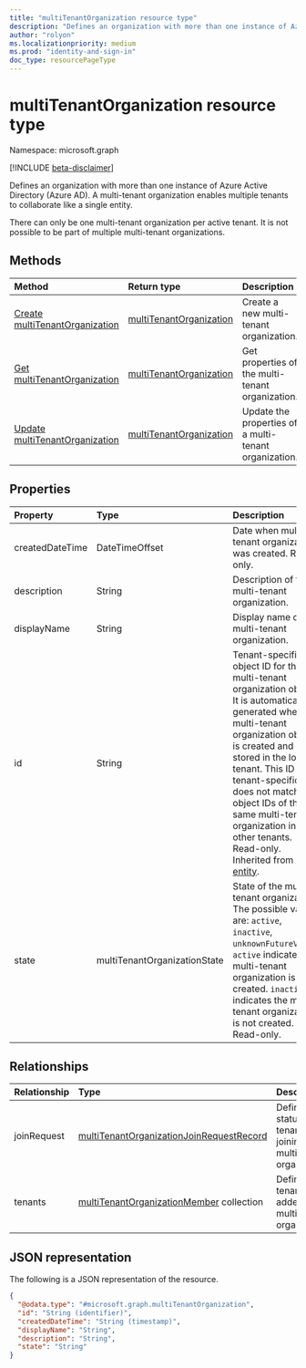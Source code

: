 ```yaml
---
title: "multiTenantOrganization resource type"
description: "Defines an organization with more than one instance of Azure Active Directory (Azure AD)."
author: "rolyon"
ms.localizationpriority: medium
ms.prod: "identity-and-sign-in"
doc_type: resourcePageType
---
```


# multiTenantOrganization resource type

Namespace: microsoft.graph

[!INCLUDE [beta-disclaimer](../../includes/beta-disclaimer.md)]

Defines an organization with more than one instance of Azure Active Directory (Azure AD). A multi-tenant organization enables multiple tenants to collaborate like a single entity.

There can only be one multi-tenant organization per active tenant. It is not possible to be part of multiple multi-tenant organizations.

## Methods
|Method|Return type|Description|
|:---|:---|:---|
|[Create multiTenantOrganization](../api/tenantrelationship-put-multitenantorganization.md)|[multiTenantOrganization](../resources/multitenantorganization.md)|Create a new multi-tenant organization.|
|[Get multiTenantOrganization](../api/multitenantorganization-get.md)|[multiTenantOrganization](../resources/multitenantorganization.md)|Get properties of the multi-tenant organization.|
|[Update multiTenantOrganization](../api/multitenantorganization-update.md)|[multiTenantOrganization](../resources/multitenantorganization.md)|Update the properties of a multi-tenant organization.|

## Properties
|Property|Type|Description|
|:---|:---|:---|
|createdDateTime|DateTimeOffset|Date when multi-tenant organization was created. Read-only.|
|description|String|Description of the multi-tenant organization.|
|displayName|String|Display name of the multi-tenant organization.|
|id|String|Tenant-specific object ID for the multi-tenant organization object. It is automatically generated when a multi-tenant organization object is created and stored in the local tenant. This ID is tenant-specific and does not match the object IDs of the same multi-tenant organization in other tenants. Read-only. Inherited from [entity](../resources/entity.md).|
|state|multiTenantOrganizationState|State of the multi-tenant organization. The possible values are: `active`, `inactive`, `unknownFutureValue`. `active` indicates the multi-tenant organization is created. `inactive` indicates the multi-tenant organization is not created. Read-only.|

## Relationships
|Relationship|Type|Description|
|:---|:---|:---|
|joinRequest|[multiTenantOrganizationJoinRequestRecord](../resources/multitenantorganizationjoinrequestrecord.md)|Defines the status of a tenant joining a multi-tenant organization.|
|tenants|[multiTenantOrganizationMember](../resources/multitenantorganizationmember.md) collection|Defines tenants added to a multi-tenant organization.|

## JSON representation
The following is a JSON representation of the resource.
<!-- {
  "blockType": "resource",
  "keyProperty": "id",
  "@odata.type": "microsoft.graph.multiTenantOrganization",
  "openType": false
}
-->
``` json
{
  "@odata.type": "#microsoft.graph.multiTenantOrganization",
  "id": "String (identifier)",
  "createdDateTime": "String (timestamp)",
  "displayName": "String",
  "description": "String",
  "state": "String"
}
```

